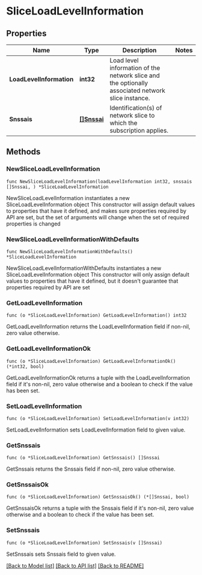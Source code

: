 # SliceLoadLevelInformation

## Properties

Name | Type | Description | Notes
------------ | ------------- | ------------- | -------------
**LoadLevelInformation** | **int32** | Load level information of the network slice and the optionally associated network slice  instance.  | 
**Snssais** | [**[]Snssai**](Snssai.md) | Identification(s) of network slice to which the subscription applies. | 

## Methods

### NewSliceLoadLevelInformation

`func NewSliceLoadLevelInformation(loadLevelInformation int32, snssais []Snssai, ) *SliceLoadLevelInformation`

NewSliceLoadLevelInformation instantiates a new SliceLoadLevelInformation object
This constructor will assign default values to properties that have it defined,
and makes sure properties required by API are set, but the set of arguments
will change when the set of required properties is changed

### NewSliceLoadLevelInformationWithDefaults

`func NewSliceLoadLevelInformationWithDefaults() *SliceLoadLevelInformation`

NewSliceLoadLevelInformationWithDefaults instantiates a new SliceLoadLevelInformation object
This constructor will only assign default values to properties that have it defined,
but it doesn't guarantee that properties required by API are set

### GetLoadLevelInformation

`func (o *SliceLoadLevelInformation) GetLoadLevelInformation() int32`

GetLoadLevelInformation returns the LoadLevelInformation field if non-nil, zero value otherwise.

### GetLoadLevelInformationOk

`func (o *SliceLoadLevelInformation) GetLoadLevelInformationOk() (*int32, bool)`

GetLoadLevelInformationOk returns a tuple with the LoadLevelInformation field if it's non-nil, zero value otherwise
and a boolean to check if the value has been set.

### SetLoadLevelInformation

`func (o *SliceLoadLevelInformation) SetLoadLevelInformation(v int32)`

SetLoadLevelInformation sets LoadLevelInformation field to given value.


### GetSnssais

`func (o *SliceLoadLevelInformation) GetSnssais() []Snssai`

GetSnssais returns the Snssais field if non-nil, zero value otherwise.

### GetSnssaisOk

`func (o *SliceLoadLevelInformation) GetSnssaisOk() (*[]Snssai, bool)`

GetSnssaisOk returns a tuple with the Snssais field if it's non-nil, zero value otherwise
and a boolean to check if the value has been set.

### SetSnssais

`func (o *SliceLoadLevelInformation) SetSnssais(v []Snssai)`

SetSnssais sets Snssais field to given value.



[[Back to Model list]](../README.md#documentation-for-models) [[Back to API list]](../README.md#documentation-for-api-endpoints) [[Back to README]](../README.md)



